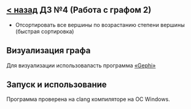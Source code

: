[< назад](https://github.com/Starovoytov01/why_are_we_here-)
ДЗ №4 (Работа с графом 2)
---
- Отсортировать все вершины по возрастанию степени вершины (быстрая сортировка)

Визуализация графа
---
Для визуализации использоваласть программа [ «Gephi» ](https://gephi.org/users/download/)

Запуск и использование
---
Программа проверена на clang компиляторе на ОС Windows.
